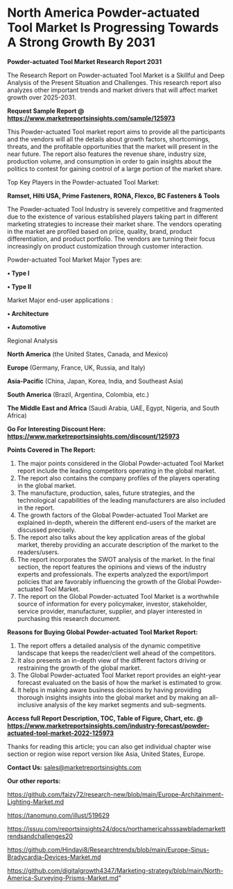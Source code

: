 # North America Powder-actuated Tool Market Is Progressing Towards A Strong Growth By 2031

<strong>Powder-actuated Tool Market Research Report 2031</strong>

The Research Report on Powder-actuated Tool Market is a Skillful and Deep Analysis of the Present Situation and Challenges. This research report also analyzes other important trends and market drivers that will affect market growth over 2025-2031.

<strong>Request Sample Report @ <a href=https://www.marketreportsinsights.com/sample/125973>https://www.marketreportsinsights.com/sample/125973</a></strong>

This Powder-actuated Tool market report aims to provide all the participants and the vendors will all the details about growth factors, shortcomings, threats, and the profitable opportunities that the market will present in the near future. The report also features the revenue share, industry size, production volume, and consumption in order to gain insights about the politics to contest for gaining control of a large portion of the market share.

Top Key Players in the Powder-actuated Tool Market:

<strong>Ramset, Hilti USA, Prime Fasteners, RONA, Flexco, BC Fasteners & Tools</strong>

The Powder-actuated Tool Industry is severely competitive and fragmented due to the existence of various established players taking part in different marketing strategies to increase their market share. The vendors operating in the market are profiled based on price, quality, brand, product differentiation, and product portfolio. The vendors are turning their focus increasingly on product customization through customer interaction.

Powder-actuated Tool Market Major Types are:

<strong>• Type I

• Type II</strong>

Market Major end-user applications :

<strong>• Architecture

• Automotive</strong>

Regional Analysis

</u><strong><b>North America</b></strong> (the United States, Canada, and Mexico)

<strong><b>Europe </b></strong>(Germany, France, UK, Russia, and Italy)

<strong><b>Asia-Pacific</b></strong> (China, Japan, Korea, India, and Southeast Asia)

<strong><b>South America</b></strong> (Brazil, Argentina, Colombia, etc.)

<strong><b>The Middle East and Africa</b></strong> (Saudi Arabia, UAE, Egypt, Nigeria, and South Africa)

<strong>Go For Interesting Discount Here: <a href=https://www.marketreportsinsights.com/discount/125973>https://www.marketreportsinsights.com/discount/125973</a></strong>

<strong>Points Covered in The Report:</strong>
<ol>
  <li>The major points considered in the Global Powder-actuated Tool Market report include the leading competitors operating in the global market.</li>
  <li>The report also contains the company profiles of the players operating in the global market.</li>
  <li>The manufacture, production, sales, future strategies, and the technological capabilities of the leading manufacturers are also included in the report.</li>
  <li>The growth factors of the Global Powder-actuated Tool Market are explained in-depth, wherein the different end-users of the market are discussed precisely.</li>
  <li>The report also talks about the key application areas of the global market, thereby providing an accurate description of the market to the readers/users.</li>
  <li>The report incorporates the SWOT analysis of the market. In the final section, the report features the opinions and views of the industry experts and professionals. The experts analyzed the export/import policies that are favorably influencing the growth of the Global Powder-actuated Tool Market.</li>
  <li>The report on the Global Powder-actuated Tool Market is a worthwhile source of information for every policymaker, investor, stakeholder, service provider, manufacturer, supplier, and player interested in purchasing this research document.</li>
</ol>
<strong>Reasons for Buying Global Powder-actuated Tool Market Report:</strong>

<ol>
  <li>The report offers a detailed analysis of the dynamic competitive landscape that keeps the reader/client well ahead of the competitors.</li>
  <li>It also presents an in-depth view of the different factors driving or restraining the growth of the global market.</li>
  <li>The Global Powder-actuated Tool Market report provides an eight-year forecast evaluated on the basis of how the market is estimated to grow.</li>
  <li>It helps in making aware business decisions by having providing thorough insights insights into the global market and by making an all-inclusive analysis of the key market segments and sub-segments.</li>
</ol>
<strong>Access full Report Description, TOC, Table of Figure, Chart, etc. @ <a href=https://www.marketreportsinsights.com/industry-forecast/powder-actuated-tool-market-2022-125973>https://www.marketreportsinsights.com/industry-forecast/powder-actuated-tool-market-2022-125973</a></strong>


Thanks for reading this article; you can also get individual chapter wise section or region wise report version like Asia, United States, Europe.

<strong>Contact Us:</strong>
sales@marketreportsinsights.com

<strong>Our other reports:</strong>

<a href=https://github.com/faizy72/research-new/blob/main/Europe-Architainment-Lighting-Market.md>https://github.com/faizy72/research-new/blob/main/Europe-Architainment-Lighting-Market.md</a>

<a href=https://tanomuno.com/illust/519629>https://tanomuno.com/illust/519629</a>

<a href=https://issuu.com/reportsinsights24/docs/northamericahsssawblademarkettrendsandchallenges20>https://issuu.com/reportsinsights24/docs/northamericahsssawblademarkettrendsandchallenges20</a>

<a href=https://github.com/Hindavi8/Researchtrends/blob/main/Europe-Sinus-Bradycardia-Devices-Market.md>https://github.com/Hindavi8/Researchtrends/blob/main/Europe-Sinus-Bradycardia-Devices-Market.md</a>

<a href=https://github.com/digitalgrowth4347/Marketing-strategy/blob/main/North-America-Surveying-Prisms-Market.md>https://github.com/digitalgrowth4347/Marketing-strategy/blob/main/North-America-Surveying-Prisms-Market.md</a>"
